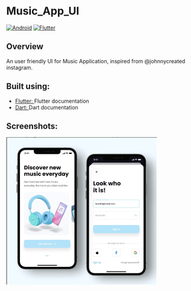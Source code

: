# Music_App_UI
[![Android](https://img.shields.io/badge/Android-3DDC84?style=for-the-badge&logo=android&logoColor=white)]()
[![Flutter](https://img.shields.io/badge/Flutter-%2302569B.svg?style=for-the-badge&logo=Flutter&logoColor=white)](https://github.com/Pranavchiku/OCR_Application)
## Overview
An user friendly UI for Music Application, inspired from @johnnycreated instagram.
## Built using:
- [Flutter: ](https://flutter.dev/docs/get-started/codelab) Flutter documentation
- [Dart: ](https://dart.dev/) Dart documentation
## Screenshots:
<p float="left">
<img src = "https://github.com/Pranavchiku/Music_App_UI/blob/main/App%20Images/App%20.png" width="400" height="392">
</p>
